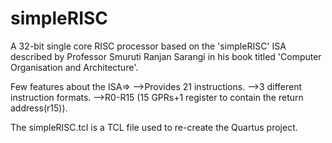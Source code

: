# simpleRISC
A 32-bit single core RISC processor based on the 'simpleRISC' ISA described by Professor Smuruti Ranjan Sarangi in his book titled 'Computer Organisation and Architecture'.

Few features about the ISA=>
  -->Provides 21 instructions.
  -->3 different instruction formats.
  -->R0-R15 (15 GPRs+1 register to contain the return address(r15)).

The simpleRISC.tcl is a TCL file used to re-create the Quartus project.
